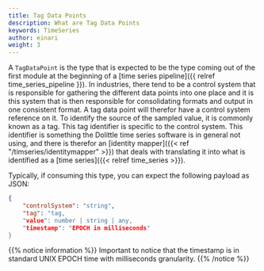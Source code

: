 ```yaml
---
title: Tag Data Points
description: What are Tag Data Points
keywords: TimeSeries
author: einari
weight: 3
---
```

A `TagDataPoint` is the type that is expected to be the type coming out of the first module
at the beginning of a [time series pipeline]({{ relref time_series_pipeline }}).
In industries, there tend to be a control system that is responsible for gathering
the different data points into one place and it is this system that is then responsible for
consolidating formats and output in one consistent format. A tag data point will therefor
have a control system reference on it. To identify the source of the sampled value, it is
commonly known as a tag. This tag identifier is specific to the control system.
This identifier is something the Dolittle time series software is in general not using,
and there is therefor an [identity mapper]({{< ref "/timseries/identitymapper" >}}) that
deals with translating it into what is identified as a [time series]({{< relref time_series >}}).

Typically, if consuming this type, you can expect the following payload as JSON:

```json
{
    "controlSystem": "string",
    "tag": "tag,
    "value": number | string | any,
    "timestamp": "EPOCH in milliseconds"
}
```

{{% notice information %}}
Important to notice that the timestamp is in standard UNIX EPOCH time with
milliseconds granularity.
{{% /notice %}}
